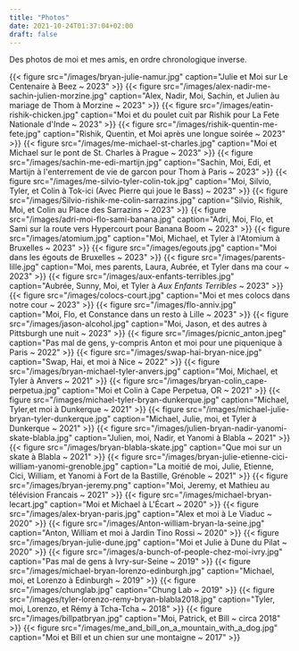 ```yaml
---
title: "Photos"
date: 2021-10-24T01:37:04+02:00
draft: false
---
```


Des photos de moi et mes amis, en ordre chronologique inverse.

{{< figure src="/images/bryan-julie-namur.jpg" caption="Julie et Moi sur Le Centenaire à Beez ~ 2023" >}}
{{< figure src="/images/alex-nadir-me-sachin-julien-morzine.jpg" caption="Alex, Nadir, Moi, Sachin, et Julien àu mariage de Thom à Morzine ~ 2023" >}}
{{< figure src="/images/eatin-rishik-chicken.jpg" caption="Moi et du poulet cuit par Rishik pour La Fete Nationale d'Inde ~ 2023" >}}
{{< figure src="/images/rishik-quentin-me-fete.jpg" caption="Rishik, Quentin, et Moi après une longue soirée ~ 2023" >}}
{{< figure src="/images/me-michael-st-charles.jpg" caption="Moi et Michael sur le pont de St. Charles à Prague ~ 2023" >}}
{{< figure src="/images/sachin-me-edi-martijn.jpg" caption="Sachin, Moi, Edi, et Martijn à l'enterrement de vie de garcon pour Thom à Paris ~ 2023" >}}
{{< figure src="/images/me-silvio-tyler-colin-tok.jpg" caption="Moi, Silvio, Tyler, et Colin à Tok-ici (Avec Pierre qui joue le Bass) ~ 2023" >}}
{{< figure src="/images/Silvio-rishik-me-colin-sarrazins.jpg" caption="Silvio, Rishik, Moi, et Colin au Place des Sarrazins ~ 2023" >}}
{{< figure src="/images/adri-moi-flo-sami-banana.jpg" caption="Adri, Moi, Flo, et Sami sur la route vers Hypercourt pour Banana Boom ~ 2023" >}}
{{< figure src="/images/atomium.jpg" caption="Moi, Michael, et Tyler à l'Atomium à Bruxelles ~ 2023" >}}
{{< figure src="/images/egouts.jpg" caption="Moi dans les égouts de Bruxelles ~ 2023" >}}
{{< figure src="/images/parents-lille.jpg" caption="Moi, mes parents, Laura, Aubrée, et Tyler dans ma cour ~ 2023" >}}
{{< figure src="/images/aux-enfants-terribles.jpg" caption="Aubrée, Sunny, Moi, et Tyler à *Aux Enfants Terribles* ~ 2023" >}}
{{< figure src="/images/colocs-court.jpg" caption="Moi et mes colocs dans notre cour ~ 2023" >}}
{{< figure src="/images/flo-anniv.jpg" caption="Moi, Flo, et Constance dans un resto à Lille ~ 2023" >}}
{{< figure src="/images/jason-alcohol.jpg" caption="Moi, Jason, et des autres à Pittsburgh une nuit ~ 2023" >}}
{{< figure src="/images/picnic_anton.jpeg" caption="Pas mal de gens, y-compris Anton et moi pour une piquenique à Paris ~ 2022" >}}
{{< figure src="/images/swap-hai-bryan-nice.jpg" caption="Swap, Hai, et moi à Nice ~ 2022" >}}
{{< figure src="/images/bryan-michael-tyler-anvers.jpg" caption="Moi, Michael, et Tyler à Anvers ~ 2021" >}}
{{< figure src="/images/bryan-colin_cape-perpetua.jpg" caption="Moi et Colin à Cape Perpetua, OR ~ 2021" >}}
{{< figure src="/images/michael-tyler-bryan-dunkerque.jpg" caption="Michael, Tyler,et moi à Dunkerque ~ 2021" >}}
{{< figure src="/images/michael-julie-bryan-tyler-dunkerque.jpg" caption="Michael, Julie, moi, et Tyler à Dunkerque ~ 2021" >}}
{{< figure src="/images/julien-bryan-nadir-yanomi-skate-blabla.jpg" caption="Julien, moi, Nadir, et Yanomi à Blabla ~ 2021" >}}
{{< figure src="/images/bryan-blabla-skate.jpg" caption="Que moi sur un skate à Blabla ~ 2021" >}}
{{< figure src="/images/bryan-julie-etienne-cici-william-yanomi-grenoble.jpg" caption="La moitié de moi, Julie, Etienne, Cici, William, et Yanomi à Fort de la Bastille, Grénoble ~ 2021" >}}
{{< figure src="/images/bryan-jeremy.png" caption="Moi, Jeremy, et Mathieu au télévision Francais ~ 2021" >}}
{{< figure src="/images/michael-bryan-lecart.jpg" caption="Moi et Michael à L'Écart ~ 2020" >}}
{{< figure src="/images/alex-bryan-paris.jpg" caption="Alex et moi à Le Viaduc ~ 2020" >}}
{{< figure src="/images/Anton-william-bryan-la-seine.jpg" caption="Anton, William et moi à Jardin Tino Rossi ~ 2020" >}}
{{< figure src="/images/bryan-julie-dune.jpg" caption="Moi et Julie à Dune du Pilat ~ 2020" >}}
{{< figure src="/images/a-bunch-of-people-chez-moi-ivry.jpg" caption="Pas mal de gens à Ivry-sur-Seine ~ 2019" >}}
{{< figure src="/images/michael-bryan-lorenzo-edinburgh.jpg" caption="Michael, moi, et Lorenzo à Edinburgh ~ 2019" >}}
{{< figure src="/images/chunglab.jpg" caption="Chung Lab ~ 2019" >}}
{{< figure src="/images/tyler-lorenzo-remy-bryan-blabla2018.jpg" caption="Tyler, moi, Lorenzo, et Rémy à Tcha-Tcha ~ 2018" >}}
{{< figure src="/images/billpatbryan.jpg" caption="Moi, Patrick, et Bill ~ circa 2018" >}}
{{< figure src="/images/me_and_bill_on_a_mountain_with_a_dog.jpg" caption="Moi et Bill et un chien sur une montaigne ~ 2017" >}}

